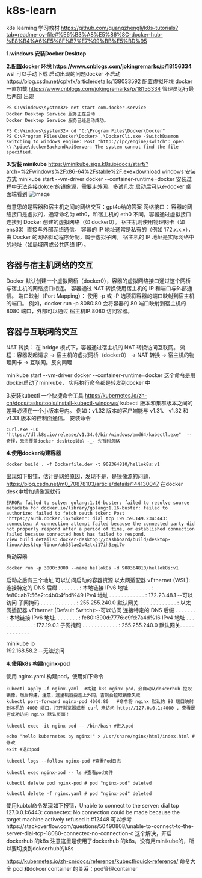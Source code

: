 # k8s-learn
k8s learning
学习教材
https://github.com/guangzhengli/k8s-tutorials?tab=readme-ov-file#%E6%B3%A8%E5%86%8C-docker-hub-%E8%B4%A6%E5%8F%B7%E7%99%BB%E5%BD%95

**1.windows 安装Docker Desktop**

**2.配置docker 环境 https://www.cnblogs.com/jokingremarks/p/18156334**
wsl 可以手动下载
启动出现的问题docker 不启动 https://blog.csdn.net/cplvfx/article/details/138033592  配置虚拟环境
docker 一直加载 https://www.cnblogs.com/jokingremarks/p/18156334 管理员运行最后两部 出现

```
PS C:\Windows\system32> net start com.docker.service
Docker Desktop Service 服务正在启动 .
Docker Desktop Service 服务已经启动成功。

PS C:\Windows\system32> cd "C:\Program Files\Docker\Docker"
PS C:\Program Files\Docker\Docker> .\DockerCli.exe -SwitchDaemon
switching to windows engine: Post "http://ipc/engine/switch": open \\.\pipe\dockerBackendApiServer: The system cannot find the file specified.
```

**3.安装 minikube**
https://minikube.sigs.k8s.io/docs/start/?arch=%2Fwindows%2Fx86-64%2Fstable%2F.exe+download windows 安装方式
minikube start --vm-driver docker --container-runtime=docker
安装过程中无法连接dokcer的镜像源，需要走外网，多试几次
启动后可以在docker 桌面端看到
![image](https://github.com/user-attachments/assets/3d794746-98df-4d06-9b08-036738650cbc)

有意思的是容器和宿主机之间的网络交互：gpt4o给的答案
网络接口：
容器的网络接口是虚拟的，通常命名为 eth0，和宿主机的 eth0 不同，容器通过虚拟接口连接到 Docker 创建的虚拟网络（如 docker0）。
宿主机则使用物理网卡（如 ens33）直接与外部网络通信。
容器的 IP 地址通常是私有的（例如 172.x.x.x），由 Docker 的网络驱动程序分配，属于虚拟子网。
宿主机的 IP 地址是实际网络中的地址（如局域网或公共网络 IP）。
## 容器与宿主机网络的交互
Docker 默认创建一个虚拟网桥（docker0），容器的虚拟网络接口通过这个网桥与宿主机的网络接口相连。
容器通过 NAT 转换使用宿主机的 IP 和端口与外部通信。
端口映射（Port Mapping）：
使用 -p 或 -P 选项将容器的端口映射到宿主机的端口。
例如，docker run -p 8080:80 会将容器的 80 端口映射到宿主机的 8080 端口，外部可以通过 宿主机IP:8080 访问容器。

## 容器与互联网的交互
NAT 转换：
在 bridge 模式下，容器通过宿主机的 NAT 转换访问互联网。
流程：容器发起请求 → 宿主机的虚拟网桥（docker0） → NAT 转换 → 宿主机的物理网卡 → 互联网。反向同理

minikube start --vm-driver docker --container-runtime=docker 这个命令是用docker启动了minikube， 实际执行命令都是转发到docker 中

3.安装kubectl 一个快捷命令工具
https://kubernetes.io/zh-cn/docs/tasks/tools/install-kubectl-windows/
kubectl 版本和集群版本之间的差异必须在一个小版本号内。 例如：v1.32 版本的客户端能与 v1.31、 v1.32 和 v1.33 版本的控制面通信。
安装命令 
```
curl.exe -LO "https://dl.k8s.io/release/v1.34.0/bin/windows/amd64/kubectl.exe"  --奇怪，无法覆盖docker desktop装的 -_- 先暂时忽略
```
**4.使用docker构建容器**
```
docker build . -f Dockerfile.dev -t 908364810/hellok8s:v1
```
出现如下报错，估计是网络原因，发现不是，是镜像源的问题，https://blog.csdn.net/m0_70878103/article/details/144130047 在docker desk中增加镜像源就行
```
ERROR: failed to solve: golang:1.16-buster: failed to resolve source metadata for docker.io/library/golang:1.16-buster: failed to authorize: failed to fetch oauth token: Post "https://auth.docker.io/token": dial tcp 199.59.149.234:443: connectex: A connection attempt failed because the connected party did not properly respond after a period of time, or established connection failed because connected host has failed to respond.
View build details: docker-desktop://dashboard/build/desktop-linux/desktop-linux/ah35lae2w4ztxi17ih3zqi7w
```
启动容器
```
docker run -p 3000:3000 --name hellok8s -d 908364810/hellok8s:v1
```
启动之后有三个地址 可以访问启动的容器资源
以太网适配器 vEthernet (WSL):
   连接特定的 DNS 后缀 . . . . . . . :
   本地链接 IPv6 地址. . . . . . . . : fe80::ab7:56a2:c4b0:4fbd%49
   IPv4 地址 . . . . . . . . . . . . : 172.23.48.1 --可以访问
   子网掩码  . . . . . . . . . . . . : 255.255.240.0
   默认网关. . . . . . . . . . . . . :
以太网适配器 vEthernet (Default Switch):--可以访问
   连接特定的 DNS 后缀 . . . . . . . :
   本地链接 IPv6 地址. . . . . . . . : fe80::390d:7776:e9fd:7a4d%16
   IPv4 地址 . . . . . . . . . . . . : 172.19.0.1
   子网掩码  . . . . . . . . . . . . : 255.255.240.0
   默认网关. . . . . . . . . . . . .

minikube ip  
192.168.58.2   --无法访问

**4.使用k8s 构建nginx-pod**

使用 nginx.yaml 构建pod，使用如下命令
```
kubectl apply -f nginx.yaml  #构建 k8s nginx pod，会自动从dokcerhub 拉取镜像，然后构建，注意，这里机器要连上外网，否则会拉取镜像失败
kubectl port-forward nginx-pod 4000:80   #命令将 nginx 默认的 80 端口映射到本机的 4000 端口，打开浏览器或者 curl 来访问 http://127.0.0.1:4000 , 查看是否成功访问 nginx 默认页面！

kubectl exec -it nginx-pod -- /bin/bash #进入pod

echo "hello kubernetes by nginx!" > /usr/share/nginx/html/index.html #修改
exit #退出pod

kubectl logs --follow nginx-pod #查看Pod日志
                              
kubectl exec nginx-pod -- ls #查看pod文件

kubectl delete pod nginx-pod # pod "nginx-pod" deleted

kubectl delete -f nginx.yaml # pod "nginx-pod" deleted
```
使用kubtcl命令发现如下报错，Unable to connect to the server: dial tcp 127.0.0.1:6443: connectex: No connection could be made because the target machine actively refused it #12448
可以参考https://stackoverflow.com/questions/50490808/unable-to-connect-to-the-server-dial-tcp-18080-connectex-no-connection-c 这个解决，开启dockerhub 的k8s 
注意这里是使用了dockerhub 的k8s，没有用minikube的，所以要切换到dokcerhub的k8s

https://kubernetes.io/zh-cn/docs/reference/kubectl/quick-reference/ 命令大全
pod 和dokcer container 的关系：pod管理container


